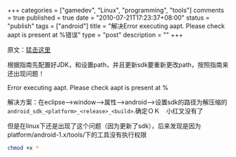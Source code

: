+++
categories = ["gamedev", "Linux", "programming", "tools"]
comments = true
published = true
date = "2010-07-21T17:23:37+08:00"
status = "publish"
tags = ["android"]
title = "解决Error executing aapt. Please check aapt is present at %错误"
type = "post"
description = ""
+++


原文：<a href="http://blog.csdn.net/ovsynnia/archive/2007/12/06/1920365.aspx" target="_blank">猛击这里</a>

根据指南先配置好JDK，和设置path，并且更新sdk要重新更改path，按照指南来还出现问题！

Error executing aapt. Please check aapt is present at %

解决方案：在eclipse–>window–>属性–>android–>设置sdk的路径为解压缩的`android_sdk_<platform>_<release>_<build>`.确定ＯＫ　小红叉没有了

但是在linux下还是出现了这个问题（因为更新了sdk），后来发现是因为platform/android-1.x/tools/下的工具没有执行权限

```sh
chmod +x *
```
<!--more-->